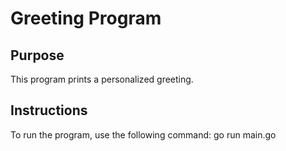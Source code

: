 # Greeting Program

## Purpose
This program prints a personalized greeting.

## Instructions
To run the program, use the following command:
go run main.go
